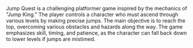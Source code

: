 Jump Quest is a challenging platformer game inspired by the mechanics of "Jump King." The
player controls a character who must ascend through various levels by making precise jumps.
The main objective is to reach the top, overcoming various obstacles and hazards along the
way. The game emphasizes skill, timing, and patience, as the character can fall back down to
lower levels if jumps are mistimed.